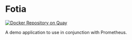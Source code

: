 # Fotia

[![Docker Repository on Quay](https://quay.io/repository/swade1987/fotia/status "Docker Repository on Quay")](https://quay.io/repository/swade1987/fotia)

A demo application to use in conjunction with Prometheus.
